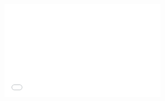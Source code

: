<iframe width="100%" height="300" src="//jsrun.net/cJqKp/embedded/all/light/" allowfullscreen="allowfullscreen" frameborder="0"></iframe>